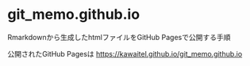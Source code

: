 # git_memo.github.io
Rmarkdownから生成したhtmlファイルをGitHub Pagesで公開する手順

公開されたGitHub Pagesは
https://kawaitel.github.io/git_memo.github.io

